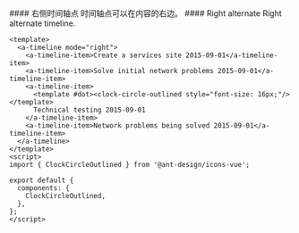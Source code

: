 <cn>
#### 右侧时间轴点
时间轴点可以在内容的右边。
</cn>

<us>
#### Right alternate
Right alternate timeline.
</us>

```vue
<template>
  <a-timeline mode="right">
    <a-timeline-item>Create a services site 2015-09-01</a-timeline-item>
    <a-timeline-item>Solve initial network problems 2015-09-01</a-timeline-item>
    <a-timeline-item>
      <template #dot><clock-circle-outlined style="font-size: 16px;"/></template>
      Technical testing 2015-09-01
    </a-timeline-item>
    <a-timeline-item>Network problems being solved 2015-09-01</a-timeline-item>
  </a-timeline>
</template>
<script>
import { ClockCircleOutlined } from '@ant-design/icons-vue';

export default {
  components: {
    ClockCircleOutlined,
  },
};
</script>
```
